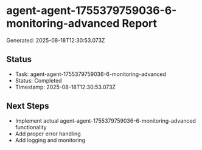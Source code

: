 # agent-agent-1755379759036-6-monitoring-advanced Report

Generated: 2025-08-18T12:30:53.073Z

## Status
- Task: agent-agent-1755379759036-6-monitoring-advanced
- Status: Completed
- Timestamp: 2025-08-18T12:30:53.073Z

## Next Steps
- Implement actual agent-agent-1755379759036-6-monitoring-advanced functionality
- Add proper error handling
- Add logging and monitoring
